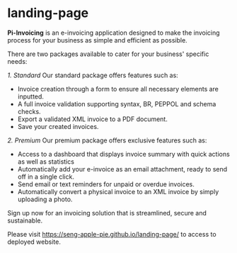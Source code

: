 # landing-page

**Pi-Invoicing** is an e-invoicing application designed to make the invoicing process for your business as simple and efficient as possible.

There are two packages available to cater for your business' specific needs:

_1. Standard_
Our standard package offers features such as:

- Invoice creation through a form to ensure all necessary elements are inputted.
- A full invoice validation supporting syntax, BR, PEPPOL and schema checks.
- Export a validated XML invoice to a PDF document.
- Save your created invoices.


_2. Premium_
Our premium package offers exclusive features such as:

- Access to a dashboard that displays invoice summary with quick actions as well as statistics 
- Automatically add your e-invoice as an email attachment, ready to send off in a single click.
- Send email or text reminders for unpaid or overdue invoices.
- Automatically convert a physical invoice to an XML invoice by simply uploading a photo.


Sign up now for an invoicing solution that is streamlined, secure and sustainable.

Please visit https://seng-apple-pie.github.io/landing-page/ to access to deployed website.
